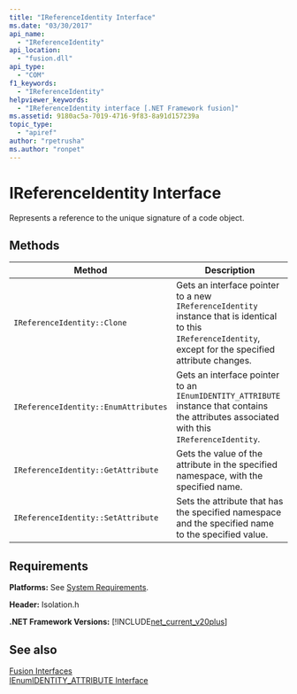 ```yaml
---
title: "IReferenceIdentity Interface"
ms.date: "03/30/2017"
api_name: 
  - "IReferenceIdentity"
api_location: 
  - "fusion.dll"
api_type: 
  - "COM"
f1_keywords: 
  - "IReferenceIdentity"
helpviewer_keywords: 
  - "IReferenceIdentity interface [.NET Framework fusion]"
ms.assetid: 9180ac5a-7019-4716-9f83-8a91d157239a
topic_type: 
  - "apiref"
author: "rpetrusha"
ms.author: "ronpet"
---
```

# IReferenceIdentity Interface
Represents a reference to the unique signature of a code object.  
  
## Methods  
  
|Method|Description|  
|------------|-----------------|  
|`IReferenceIdentity::Clone`|Gets an interface pointer to a new `IReferenceIdentity` instance that is identical to this `IReferenceIdentity`, except for the specified attribute changes.|  
|`IReferenceIdentity::EnumAttributes`|Gets an interface pointer to an `IEnumIDENTITY_ATTRIBUTE` instance that contains the attributes associated with this `IReferenceIdentity`.|  
|`IReferenceIdentity::GetAttribute`|Gets the value of the attribute in the specified namespace, with the specified name.|  
|`IReferenceIdentity::SetAttribute`|Sets the attribute that has the specified namespace and the specified name to the specified value.|  
  
## Requirements  
 **Platforms:** See [System Requirements](../../../../docs/framework/get-started/system-requirements.md).  
  
 **Header:** Isolation.h  
  
 **.NET Framework Versions:** [!INCLUDE[net_current_v20plus](../../../../includes/net-current-v20plus-md.md)]  
  
## See also
 [Fusion Interfaces](../../../../docs/framework/unmanaged-api/fusion/fusion-interfaces.md)  
 [IEnumIDENTITY_ATTRIBUTE Interface](../../../../docs/framework/unmanaged-api/fusion/ienumidentity-attribute-interface.md)
